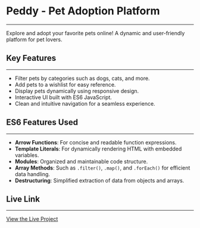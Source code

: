 # Peddy - Pet Adoption Platform
---

Explore and adopt your favorite pets online! A dynamic and user-friendly platform for pet lovers.

## Key Features
---

- Filter pets by categories such as dogs, cats, and more.
- Add pets to a wishlist for easy reference.
- Display pets dynamically using responsive design.
- Interactive UI built with ES6 JavaScript.
- Clean and intuitive navigation for a seamless experience.

## ES6 Features Used
---

- **Arrow Functions**: For concise and readable function expressions.
- **Template Literals**: For dynamically rendering HTML with embedded variables.
- **Modules**: Organized and maintainable code structure.
- **Array Methods**: Such as `.filter()`, `.map()`, and `.forEach()` for efficient data handling.
- **Destructuring**: Simplified extraction of data from objects and arrays.

## Live Link
---

[View the Live Project](https://assess-asynchronous-js-and-es6-skills.netlify.app/)
